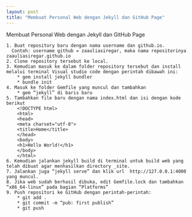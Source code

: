 ```yaml
---
layout: post 
title: "Membuat Personal Web dengan Jekyll dan GitHub Page"
---
```

Membuat Personal Web dengan Jekyll dan GitHub Page

    1. Buat repository baru dengan nama username dan github.io.
      Contoh: username github = zaauliasiregar, maka nama repositorinya zaauliasiregar.github.io
    2. Clone repository tersebut ke local.
    3. Kemudian masuk ke dalam folder repository tersebut dan install melalui terminal Visual studio code dengan perintah dibawah ini:
        * gem install jekyll bundler
        * bundle init
    4. Masuk ke folder Gemfile yang muncul dan tambahkan 
        * gem “jekyll” di baris baru
    5. Tambahkan file baru dengan nama index.html dan isi dengan kode berikut 
        <!DOCTYPE html>
        <html>
        <head>
        <meta charset="utf-8">
        <title>Home</title>
        </head>
        <body>
        <h1>Hello World!</h1>
        </body>
        </html>
    6. Kemudian jalankan jekyll build di terminal untuk build web yang telah dibuat agar menhasilkan directory _site.
    7. Jalankan juga “jekyll serve” dan klik url  http://127.0.0.1:4000 yang muncul.
    8. Jika web sudah berhasil dibuka, edit Gemfile.lock dan tambahkan “x86_64-linux” pada bagian “Platforms”
    9. Push repositori ke GitHub dengan perintah-perintah:
        * git add .
        * git commit -m “pub: first publish”
        * git push
